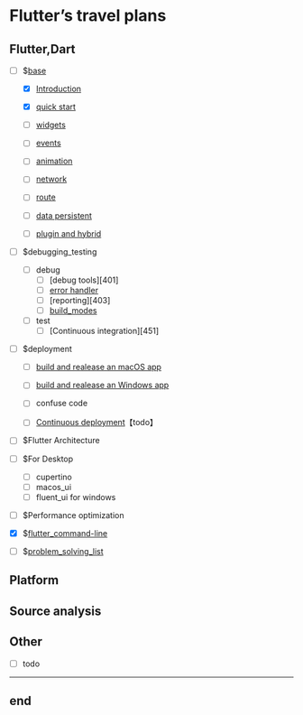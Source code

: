 # Flutter’s  travel plans

## Flutter,Dart

- [ ] $[base](/docs/base)
  - [x] [Introduction][101]
  - [x] [quick start][102]
  - [ ] [widgets][103]
  - [ ] [events][104]
  - [ ] [animation][105]
  - [ ] [network][106]
  - [ ] [route][107]
  - [ ] [data persistent][108]
  - [ ] [plugin and hybrid][109]


- [ ] $debugging_testing
  - [ ] debug
    - [ ] [debug tools][401]
    - [ ] [error handler][402]
    - [ ] [reporting][403]
    - [ ] [build_modes][404]
  - [ ] test
    - [ ] [Continuous integration][451]

- [ ] $deployment
  - [ ] [build and realease an macOS app][501]
  - [ ] [build and realease an Windows app][502]
  - [ ] confuse code
  - [ ] [Continuous deployment](https://docs.flutter.dev/deployment/cd)【todo】


- [ ]  $Flutter Architecture

- [ ]  $For Desktop
	- [ ]  cupertino
	- [ ]  macos_ui
	- [ ]  fluent_ui for windows

- [ ] $Performance optimization

- [x] $[flutter_command-line][301]

- [ ] $[problem_solving_list][201]


## Platform


## Source analysis


## Other
- [ ] todo

---
end
---


[101]: ./base/10_introduction
[102]: ./base/11_beginner
[103]: ./base/12_widgets
[104]: ./base/13_events
[105]: ./base/14_animation
[106]: ./base/15_network
[107]: ./base/16_route
[108]: ./base/17_data_persistent
[109]: ./base/18_plugin_and_hybird

[201]: ./problem_solving_list.md

[301]: ./flutter_command-line.md

[402]: ./debugging_testing/error_handler.md
[404]: ./debugging_testing/build_modes.md

[501]: ./deployment/build_and_realease_an_macOS_app.md
[502]: ./deployment/build_and_realeas_an_Windows_app.md